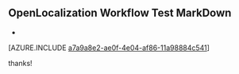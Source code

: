 ## OpenLocalization Workflow Test MarkDown
* 

[AZURE.INCLUDE [a7a9a8e2-ae0f-4e04-af86-11a98884c541](calleeMd1.md)]

 
thanks!